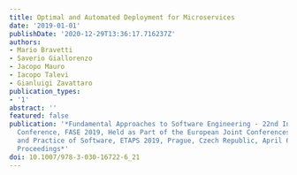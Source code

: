 ```yaml
---
title: Optimal and Automated Deployment for Microservices
date: '2019-01-01'
publishDate: '2020-12-29T13:36:17.716237Z'
authors:
- Mario Bravetti
- Saverio Giallorenzo
- Jacopo Mauro
- Iacopo Talevi
- Gianluigi Zavattaro
publication_types:
- '1'
abstract: ''
featured: false
publication: '*Fundamental Approaches to Software Engineering - 22nd International
  Conference, FASE 2019, Held as Part of the European Joint Conferences on Theory
  and Practice of Software, ETAPS 2019, Prague, Czech Republic, April 6-11, 2019,
  Proceedings*'
doi: 10.1007/978-3-030-16722-6_21
---
```


